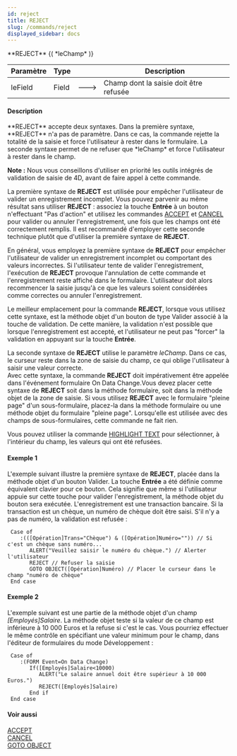```yaml
---
id: reject
title: REJECT
slug: /commands/reject
displayed_sidebar: docs
---
```


<!--REF #_command_.REJECT.Syntax-->**REJECT** {( *leChamp* )}<!-- END REF-->
<!--REF #_command_.REJECT.Params-->
| Paramètre | Type |  | Description |
| --- | --- | --- | --- |
| leField | Field | &#x1F852; | Champ dont la saisie doit être refusée |

<!-- END REF-->

#### Description 

<!--REF #_command_.REJECT.Summary-->**REJECT** accepte deux syntaxes.<!-- END REF--> Dans la première syntaxe, **REJECT** n'a pas de paramètre. Dans ce cas, la commande rejette la totalité de la saisie et force l'utilisateur à rester dans le formulaire. La seconde syntaxe permet de ne refuser que *leChamp* et force l'utilisateur à rester dans le champ. 

**Note :** Nous vous conseillons d'utiliser en priorité les outils intégrés de validation de saisie de 4D, avant de faire appel à cette commande.

La première syntaxe de **REJECT** est utilisée pour empêcher l'utilisateur de valider un enregistrement incomplet. Vous pouvez parvenir au même résultat sans utiliser **REJECT** : associez la touche **Entrée** à un bouton n'effectuant "Pas d'action" et utilisez les commandes [ACCEPT](accept.md) et [CANCEL](cancel.md) pour valider ou annuler l'enregistrement, une fois que les champs ont été correctement remplis. Il est recommandé d'employer cette seconde technique plutôt que d'utiliser la première syntaxe de **REJECT**.

En général, vous employez la première syntaxe de **REJECT** pour empêcher l'utilisateur de valider un enregistrement incomplet ou comportant des valeurs incorrectes. Si l'utilisateur tente de valider l'enregistrement, l'exécution de **REJECT** provoque l'annulation de cette commande et l'enregistrement reste affiché dans le formulaire. L'utilisateur doit alors recommencer la saisie jusqu'à ce que les valeurs soient considérées comme correctes ou annuler l'enregistrement.

Le meilleur emplacement pour la commande **REJECT**, lorsque vous utilisez cette syntaxe, est la méthode objet d'un bouton de type Valider associé à la touche de validation. De cette manière, la validation n'est possible que lorsque l'enregistrement est accepté, et l'utilisateur ne peut pas "forcer" la validation en appuyant sur la touche **Entrée**.

La seconde syntaxe de **REJECT** utilise le paramètre *leChamp*. Dans ce cas, le curseur reste dans la zone de saisie du champ, ce qui oblige l'utilisateur à saisir une valeur correcte.   
Avec cette syntaxe, la commande **REJECT** doit impérativement être appelée dans l'événement formulaire On Data Change.Vous devez placer cette syntaxe de **REJECT** soit dans la méthode formulaire, soit dans la méthode objet de la zone de saisie. Si vous utilisez **REJECT** avec le formulaire "pleine page" d'un sous-formulaire, placez-la dans la méthode formulaire ou une méthode objet du formulaire "pleine page". Lorsqu'elle est utilisée avec des champs de sous-formulaires, cette commande ne fait rien.

Vous pouvez utiliser la commande [HIGHLIGHT TEXT](highlight-text.md) pour sélectionner, à l'intérieur du champ, les valeurs qui ont été refusées.

#### Exemple 1 

L'exemple suivant illustre la première syntaxe de **REJECT**, placée dans la méthode objet d'un bouton Valider. La touche **Entrée** a été définie comme équivalent clavier pour ce bouton. Cela signifie que même si l'utilisateur appuie sur cette touche pour valider l'enregistrement, la méthode objet du bouton sera exécutée. L'enregistrement est une transaction bancaire. Si la transaction est un chèque, un numéro de chèque doit être saisi. S'il n'y a pas de numéro, la validation est refusée : 

```4d
 Case of
    :(([Opération]Trans="Chèque") & ([Opération]Numéro="")) // Si c'est un chèque sans numéro...
       ALERT("Veuillez saisir le numéro du chèque.") // Alerter l'utilisateur
       REJECT // Refuser la saisie
       GOTO OBJECT([Opération]Numéro) // Placer le curseur dans le champ "numéro de chèque"
 End case
```

#### Exemple 2 

L'exemple suivant est une partie de la méthode objet d'un champ *\[Employés\]Salaire*. La méthode objet teste si la valeur de ce champ est inférieure à 10 000 Euros et la refuse si c'est le cas. Vous pourriez effectuer le même contrôle en spécifiant une valeur minimum pour le champ, dans l'éditeur de formulaires du mode Développement :

```4d
 Case of
    :(FORM Event=On Data Change)
       If([Employés]Salaire<10000)
          ALERT("Le salaire annuel doit être supérieur à 10 000 Euros.")
          REJECT([Employés]Salaire)
       End if
 End case
```

#### Voir aussi 

[ACCEPT](accept.md)  
[CANCEL](cancel.md)  
[GOTO OBJECT](goto-object.md)  